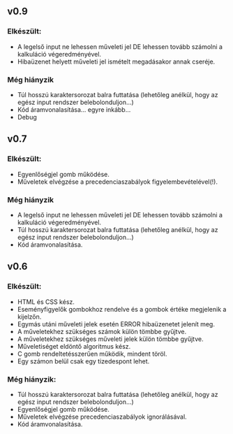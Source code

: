 ## v0.9

### Elkészült:
- A legelső input ne lehessen műveleti jel DE lehessen tovább számolni a kalkuláció végeredményével.
- Hibaüzenet helyett műveleti jel ismételt megadásakor annak cseréje.

### Még hiányzik
- Túl hosszú karaktersorozat balra futtatása (lehetőleg anélkül, hogy az egész input rendszer belebolonduljon...)
- Kód áramvonalasítása... egyre inkább...
- Debug

## v0.7

### Elkészült:
- Egyenlőségjel gomb működése.
- Műveletek elvégzése a precedenciaszabályok figyelembevételével(!).

### Még hiányzik
- A legelső input ne lehessen műveleti jel DE lehessen tovább számolni a kalkuláció végeredményével.
- Túl hosszú karaktersorozat balra futtatása (lehetőleg anélkül, hogy az egész input rendszer belebolonduljon...)
- Kód áramvonalasítása.

## v0.6

### Elkészült:
- HTML és CSS kész.
- Eseményfigyelők gombokhoz rendelve és a gombok értéke megjelenik a kijelzőn.
- Egymás utáni műveleti jelek esetén ERROR hibaüzenetet jelenít meg.
- A műveletekhez szükséges számok külön tömbbe gyűjtve.
- A műveletekhez szükséges műveleti jelek külön tömbbe gyűjtve.
- Műveletiséget eldöntő algoritmus kész.
- C gomb rendeltetésszerűen működik, mindent töröl.
- Egy számon belül csak egy tizedespont lehet.

### Még hiányzik:
- Túl hosszú karaktersorozat balra futtatása (lehetőleg anélkül, hogy az egész input rendszer belebolonduljon...)
- Egyenlőségjel gomb működése. 
- Műveletek elvégzése precedenciaszabályok ignorálásával.
- Kód áramvonalasítása.
